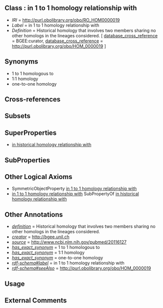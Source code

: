 
## Class : in 1 to 1 homology relationship with

 * *IRI* = http://purl.obolibrary.org/obo/RO_HOM0000019
 * *Label* = in 1 to 1 homology relationship with
 * *Definition* = Historical homology that involves two members sharing no other homologs in the lineages considered. [ [database_cross_reference](../../ef/oboInOwl#hasDbXref.md) = BGEE:curator, [database_cross_reference](../../ef/oboInOwl#hasDbXref.md) = http://purl.obolibrary.org/obo/HOM_0000019 ]

## Synonyms

 * 1 to 1 homologous to
 * 1:1 homology
 * one-to-one homology

## Cross-references


## Subsets


## SuperProperties

 * [in historical homology relationship with](../../RO/07/RO_HOM0000007.md)

## SubProperties


## Other Logical Axioms

 * SymmetricObjectProperty [in 1 to 1 homology relationship with](../../RO/19/RO_HOM0000019.md)
 * [in 1 to 1 homology relationship with](../../RO/19/RO_HOM0000019.md) SubPropertyOf [in historical homology relationship with](../../RO/07/RO_HOM0000007.md)

## Other Annotations

 * *[definition](../../IAO/15/IAO_0000115.md)* = Historical homology that involves two members sharing no other homologs in the lineages considered.
 * *[creator](../../or/creator.md)* = http://bgee.unil.ch
 * *[source](../../ce/source.md)* = http://www.ncbi.nlm.nih.gov/pubmed/20116127
 * *[has_exact_synonym](../../ym/oboInOwl#hasExactSynonym.md)* = 1 to 1 homologous to
 * *[has_exact_synonym](../../ym/oboInOwl#hasExactSynonym.md)* = 1:1 homology
 * *[has_exact_synonym](../../ym/oboInOwl#hasExactSynonym.md)* = one-to-one homology
 * *[rdf-schema#label](../../el/rdf-schema#label.md)* = in 1 to 1 homology relationship with
 * *[rdf-schema#seeAlso](../../so/rdf-schema#seeAlso.md)* = http://purl.obolibrary.org/obo/HOM_0000019

## Usage


## External Comments

